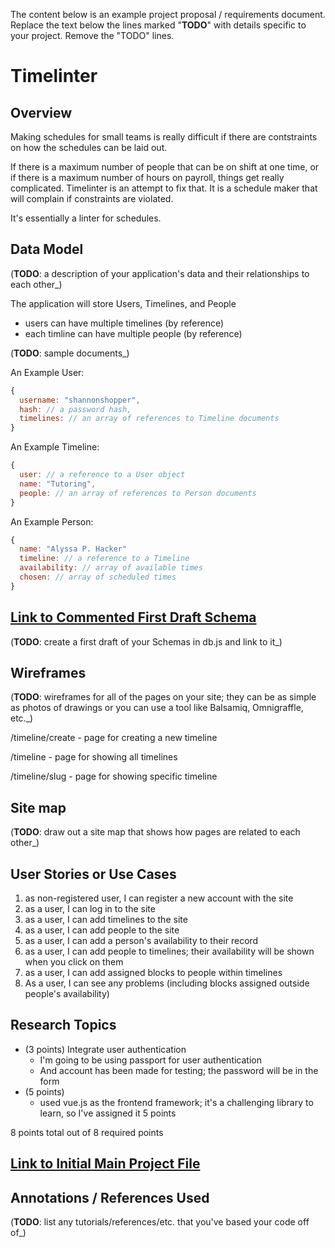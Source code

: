 The content below is an example project proposal / requirements document. Replace the text below the lines marked "**TODO**" with details specific to your project. Remove the "TODO" lines.

# Timelinter

## Overview

Making schedules for small teams is really difficult if there are contstraints on how the schedules can be laid out.

If there is a maximum number of people that can be on shift at one time, or if there is a maximum number of hours on payroll, things get really complicated. Timelinter is an attempt to fix that. It is a schedule maker that will complain if constraints are violated.

It's essentially a linter for schedules.

## Data Model

(**TODO**: a description of your application's data and their relationships to each other\_)

The application will store Users, Timelines, and People

-   users can have multiple timelines (by reference)
-   each timline can have multiple people (by reference)

(**TODO**: sample documents\_)

An Example User:

```javascript
{
  username: "shannonshopper",
  hash: // a password hash,
  timelines: // an array of references to Timeline documents
}
```

An Example Timeline:

```javascript
{
  user: // a reference to a User object
  name: "Tutoring",
  people: // an array of references to Person documents
}
```

An Example Person:

```javascript
{
  name: "Alyssa P. Hacker"
  timeline: // a reference to a Timeline
  availability: // array of available times
  chosen: // array of scheduled times
}
```

## [Link to Commented First Draft Schema](db.js)

(**TODO**: create a first draft of your Schemas in db.js and link to it\_)

## Wireframes

(**TODO**: wireframes for all of the pages on your site; they can be as simple as photos of drawings or you can use a tool like Balsamiq, Omnigraffle, etc.\_)

/timeline/create - page for creating a new timeline

/timeline - page for showing all timelines

/timeline/slug - page for showing specific timeline

## Site map

(**TODO**: draw out a site map that shows how pages are related to each other\_)

## User Stories or Use Cases

1. as non-registered user, I can register a new account with the site
2. as a user, I can log in to the site
3. as a user, I can add timelines to the site
4. as a user, I can add people to the site
5. as a user, I can add a person's availability to their record
6. as a user, I can add people to timelines; their availability will be shown when you click on them
7. as a user, I can add assigned blocks to people within timelines
8. As a user, I can see any problems (including blocks assigned outside people's availability)

## Research Topics

-   (3 points) Integrate user authentication
    -   I'm going to be using passport for user authentication
    -   And account has been made for testing; the password will be in the form
-   (5 points)
    -   used vue.js as the frontend framework; it's a challenging library to learn, so I've assigned it 5 points

8 points total out of 8 required points

## [Link to Initial Main Project File](app.js)

## Annotations / References Used

(**TODO**: list any tutorials/references/etc. that you've based your code off of\_)
